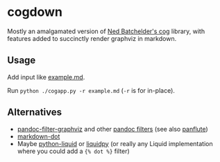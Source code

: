 # cogdown

Mostly an amalgamated version of [Ned Batchelder's
cog](https://github.com/nedbat/cog) library, with features added to succinctly
render graphviz in markdown.

## Usage

Add input like [example.md](example.md).

Run `python ./cogapp.py -r example.md` (`-r` is for in-place).

## Alternatives

* [pandoc-filter-graphviz](https://github.com/Hakuyume/pandoc-filter-graphviz)
  and other [pandoc filters](https://benjaminwuethrich.dev/2020-06-29-pbb-dot-graphs.html)
  (see also [panflute](https://github.com/sergiocorreia/panflute))
* [markdown-dot](https://github.com/jawher/markdown-dot)
* Maybe [python-liquid](https://github.com/jg-rp/liquid) or
  [liquidpy](https://github.com/pwwang/liquidpy) (or really any Liquid
  implementation where you could add a `{% dot %}` filter)
